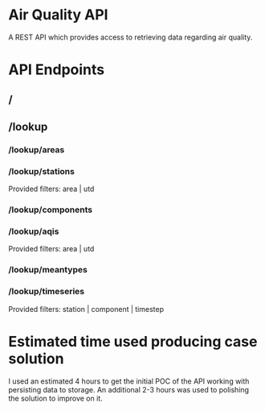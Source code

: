 # Air Quality API
A REST API which provides access to retrieving
data regarding air quality.

# API Endpoints
## /
## /lookup
### /lookup/areas
### /lookup/stations
Provided filters: area | utd
### /lookup/components
### /lookup/aqis
Provided filters: area | utd
### /lookup/meantypes
### /lookup/timeseries
Provided filters: station | component | timestep

# Estimated time used producing case solution
I used an estimated 4 hours to get the initial POC of the API working with persisting data to storage. An additional 2-3 hours was used to polishing the solution to improve on it.